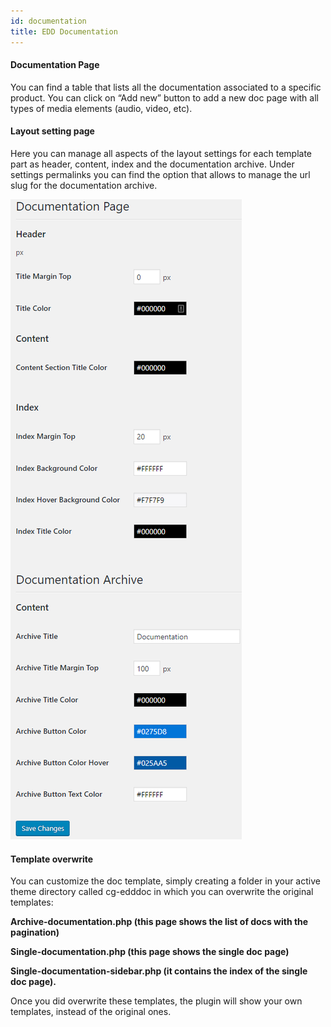 ```yaml
---
id: documentation
title: EDD Documentation
---
```


#### Documentation Page
You can find a table that lists all the documentation associated to a specific product. You can click on “Add new” button to add a new doc page with all types of media elements (audio, video, etc).

#### Layout setting page
Here you can manage all aspects of the layout settings for each template part as header, content, index and the documentation archive. Under settings permalinks  you can find the option that allows to manage the url slug for the documentation archive.

![](assets/edd-documentation.png)

#### Template overwrite
You can customize the doc template, simply creating a folder in your active theme directory called cg-edddoc in which you can overwrite the original templates:

**Archive-documentation.php (this page shows the list of docs with the pagination)**

**Single-documentation.php (this page shows the single doc page)**

**Single-documentation-sidebar.php (it contains the index of the single doc page).**

Once you did overwrite these templates, the plugin will show your own templates, instead of the original ones.